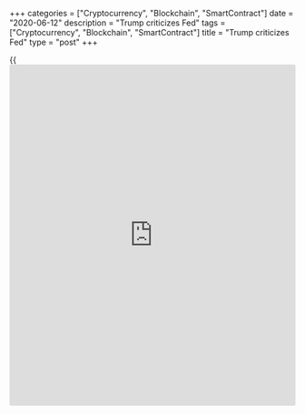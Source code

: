 +++
categories = ["Cryptocurrency", "Blockchain", "SmartContract"]
date = "2020-06-12"
description = "Trump criticizes Fed"
tags = ["Cryptocurrency", "Blockchain", "SmartContract"]
title = "Trump criticizes Fed"
type = "post"
+++

{{<iframe id="large-banner" src="https://www.bounty.group/#slide=9.0" width="100%" height="600" scrolling="no" style="border: 0px solid rgb(216, 221, 230); border-radius: 3px;">}}

June 12, 2020

June 12, 2020

Trump barks but the caravan moves onDmitri Demidenko

##  **Here we go again, Donald**

All those women who are more beautiful than me are witches! The market’s
attention has been entirely riveted on the Fed during the second week of
June, which Donald Trump doesn’t like. The President, who has been
severely criticizing Jerome Powell for 2 years, has returned to his old
ways saying he’s been doing his job much better than Fed chair. It
doesn’t matter that he praised Powell for a large monetary stimulus and
called him “the best player in the team” not long ago. Trump’s mood
changes like a woman changes clothes.  And like the WHO changes its
attitude to mask wearing.

![LiteForex: Trump criticizes Fed][1]

Which one would you prefer, Jerome: Mendelssohn’s “Wedding March” or
Chopin’s funeral march? The president had been actively asking Fed chair
to cut the federal funds rate and revive QE. He would say, other
countries’ soft monetary [policy](https://www.fintechee.com/policy/) granted them a competitive advantage.
Powell had been threatened with a dismissal many times. At the beginning
of summer the White House resident got upset about the Fed’s downbeat
forecasts for GDP, inflation and unemployment rates. According to White
House economic adviser Larry Kudlow, the Fed head had been doing his job
well, but a little bit more optimism would be welcome. Instead, the
Central bank mentioned a long economic recovery at FOMC’s meeting in
June. It distressed US stock indexes.

[S&P 500][2]’s epic 40% rally from March’s bottom levels was based on
cheap liquidity and belief in a V-shaped recovery of the US GDP.   The
mice that wanted to turn into hedgehogs cried but continued eating a
cactus; the buyers didn’t pay attention to pessimistic stats or a
complicated epidemiological environment. They swallowed spines trying to
catch the last train to the north of the US stock market. Rubbing his
hands, Trump knew that the rise of stock indexes was favourable to his
rating. The US president made his contribution to S&P 500’s rally by
promoting the idea of a fiscal stimulus through the Congress.

> \- No need to thank me. Start moulding my statue instead.

![LiteForex: Trump criticizes Fed][3]

From the very beginning of his presidency, it was obvious that Trump’s
main principle was “after us the deluge”. He managed to implement a tax
reform which wasn’t particularly needed in the conditions of economic
growth. The reduction of expenses and increase of budget deficit and
state debt seemed excessive back then, but everything is comparative.
The pandemic may blow the US debt to 130% of GDP. But who would be
concerned about that if the president decided to make the States a
paradise on earth. He must have forgotten: it’s better to get to hell
later than to paradise now.

![LiteForex: Trump criticizes Fed][4]

I don’t think Jerome Powell will change his ignoring tactics.  Dogs bark
but the caravan moves on. As an independent system, the Fed will go on
doing what it must despite all stones cast by the president. However,
the bank did cut the rate to zero and revive QE, which means criticism
does affect people’s states of mind.

> \- Elephants may bark but the caravan moves on.

>

> \- Where to?

>

> \- Psychiatrist

* * *

P.S. Did you like my article? Share it in social networks: it will be
the best “thank you" :)

Ask me questions and comment below. I’ll be glad to answer your
questions and give necessary explanations.

 **Useful links:**

  * I recommend trying to trade with a reliable broker [here][5]. The system allows you to trade by yourself or copy successful traders from all across the globe.
  * Use my promo-code BLOG for getting deposit bonus 50% on LiteForex platform. Just enter this code in the appropriate field while [depositing][6] your trading account.
  * Telegram channel with high-quality analytics, Forex reviews, training articles, and other useful things for traders <t.me/liteforex>

## Price chart of SPX in real time mode

![Trump barks but the caravan moves on][7]

The content of this article reflects the author’s opinion and does not
necessarily reflect the official position of LiteForex. The material
published on this page is provided for informational purposes only and
should not be considered as the provision of investment advice for the
purposes of Directive 2004/39/EC.

Rate this article:

{{value}}

( {{count}} {{title}} )

   1. cdn.liteforex.com/cache/uploads/blog_post/chatty-forex/mask-12-06-20.jpg?w=30&s=2a7074a1838ca842df2e05ad1d9a0804
   2. my.liteforex.com/trading/chart?symbol=SPX
   3. cdn.liteforex.com/cache/uploads/blog_post/chatty-forex/mouse-12-06-20.jpg?w=30&s=12f0b4a724441d0b2f8699756d622f8c
   4. cdn.liteforex.com/cache/uploads/blog_post/chatty-forex/heaven-hell-12-06-20.jpg?w=30&s=b532f5b0c0bc909763534f9f2544cf8b
   5. my.liteforex.com/?category=chatty-forex&slug=trump-barks-but-the-caravan-moves-on&openPopup=%2Fregistration%2Fpopup&utm_source=blog&utm_medium=article&utm_campaign=bonus
   6. my.liteforex.com/deposit/?category=chatty-forex&slug=trump-barks-but-the-caravan-moves-on&promo_code=BLOG&utm_source=blog&utm_medium=article&utm_campaign=bonus
   7. cdn.liteforex.com/cache/uploads/blog_post/chatty-forex/liteforex-blog-trump-12-06-20.jpg?q=75&w=1000&s=da23bd6650a507bd8f2540baf567d011